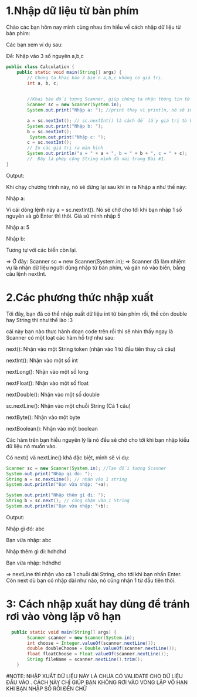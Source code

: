# 1.Nhập dữ liệu từ bàn phím

Chào các bạn hôm nay mình cùng nhau tìm hiểu về cách nhập dữ liệu từ bàn phím:

Các bạn xem ví dụ sau:

Đề: Nhập vào 3 số nguyên a,b,c

```java
public class Calculation {
    public static void main(String[] args) {
        // Chúng ta khai báo 3 biến a,b,c không có giá trị.
        int a, b, c;
        

        //Khai báo đối tượng Scanner, giúp chúng ta nhận thông tin từ keyboard 
        Scanner sc = new Scanner(System.in);
        System.out.print("Nhập a: "); //print thay vì println, nó sẽ in ra, nhưng không xuống dòng

        a = sc.nextInt(); // sc.nextInt() là cách để lấy giá trị từ bàn phím, nó sẽ chờ tới khi chúng ta nhập một số.
        System.out.print("Nhập b: ");
        b = sc.nextInt();
         System.out.print("Nhập c: ");
        c = sc.nextInt();
        // In các giá trị ra màn hình
        System.out.println("a = " + a + ", b = " + b + ", c = " + c);
        //  Đây là phép cộng String mình đã nói trong Bài #1. 
}
```

Output:

Khi chạy chương trình này, nó sẽ dừng lại sau khi in ra Nhập a như thế này:

Nhập a:

Vì cái dòng lệnh này a = sc.nextInt(). Nó sẽ chờ cho tới khi bạn nhập 1 số nguyên và gõ Enter thì thôi. Giả sử mình nhập 5

Nhập a: 5

Nhập b:

Tương tự với các biến còn lại.

=> Ở đây: Scanner sc = new Scanner(System.in); => Scanner đã làm nhiệm vụ là nhận dữ liệu người dùng nhập từ bàn phím, và gán nó vào biến, bằng câu lệnh nextInt.

# 2.Các phương thức nhập xuất

Tới đây, bạn đã có thể nhập xuất dữ liệu int từ bàn phím rồi, thế còn double hay String thì như thế lào :3

cái này bạn nào thực hành đoạn code trên rồi thì sẽ nhìn thấy ngay là Scanner có một loạt các hàm hỗ trợ như sau:

next(): Nhận vào một String token (nhận vào 1 từ đầu tiên thay cả câu)

nextInt(): Nhận vào một số int

nextLong(): Nhận vào một số long

nextFloat(): Nhận vào một số float

nextDouble(): Nhận vào một số double

sc.nextLine(): Nhận vào một chuỗi String (Cả 1 câu)

nextByte(): Nhận vào một byte

nextBoolean(): Nhận vào một boolean

Các hàm trên bạn hiểu nguyên lý là nó đều sẽ chờ cho tới khi bạn nhập kiểu dữ liệu nó muốn vào.

Có next() và nextLine() khá đặc biệt, mình sẽ ví dụ:

```java
Scanner sc = new Scanner(System.in); //Tạo đối tượng Scanner
System.out.print("Nhập gì đó: ");
String a = sc.nextLine(); // nhận vào 1 string
System.out.println("Bạn vừa nhập: "+a);

System.out.print("Nhập thêm gì đi: ");
String b = sc.next(); // cũng nhận vào 1 String
System.out.println("Bạn vừa nhập: "+b);
```

Output:

Nhập gì đó: abc

Bạn vừa nhập: abc

Nhập thêm gì đi: hdhdhd

Bạn vừa nhập: hdhdhd


=> nextLine thì nhận vào cả 1 chuỗi dài String, cho tới khi bạn nhấn Enter. Còn next dù bạn có nhập dài như nào, nó cũng nhận 1 từ đầu tiên thôi.

# 3: Cách nhập xuất hay dùng để tránh rơi vào vòng lặp vô hạn

```java
  public static void main(String[] args) {
        Scanner scanner = new Scanner(System.in);
        int choose = Integer.valueOf(scanner.nextLine());
        double doubleChoose = Double.valueOf(scanner.nextLine());
        float floatChoose = Float.valueOf(scanner.nextLine());
        String fileName = scanner.nextLine().trim();
    }
```

#NOTE: NHẬP XUẤT DỮ LIỆU NÀY LÀ CHƯA CÓ VALIDATE CHO DỮ LIỆU ĐẦU VÀO . CÁCH NÀY CHỈ GIÚP BẠN KHÔNG RƠI VÀO VÒNG LẶP VÔ HẠN KHI BẠN NHẬP SỐ RỒI ĐẾN CHỮ 
